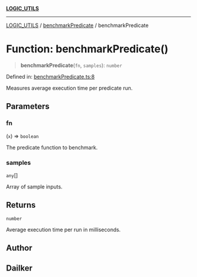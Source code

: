 [**LOGIC_UTILS**](../../README.md)

***

[LOGIC_UTILS](../../README.md) / [benchmarkPredicate](../README.md) / benchmarkPredicate

# Function: benchmarkPredicate()

> **benchmarkPredicate**(`fn`, `samples`): `number`

Defined in: [benchmarkPredicate.ts:8](https://github.com/dailker/everyutil/blob/b7f22b082046077d9fa17a48e94d4c255288033b/src/logic/benchmarkPredicate.ts#L8)

Measures average execution time per predicate run.

## Parameters

### fn

(`x`) => `boolean`

The predicate function to benchmark.

### samples

`any`[]

Array of sample inputs.

## Returns

`number`

Average execution time per run in milliseconds.

## Author

## Dailker

